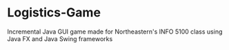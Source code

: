 # Logistics-Game

Incremental Java GUI game made for Northeastern's INFO 5100 class using Java FX and Java Swing frameworks
